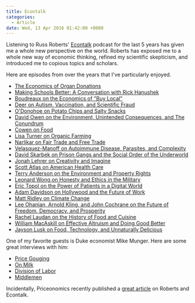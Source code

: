 ```yaml
---
title: Econtalk
categories:
  - Article
date: Wed, 13 Apr 2016 01:42:00 +0000
---
```

Listening to Russ Roberts' [Econtalk](http://www.econtalk.org/) podcast for
the last 5 years has given me a whole new perspective on the world. Roberts
has exposed me to a whole new way of economic thinking, refined my scientific
skepticism, and introduced me to copious topics and scholars.

Here are episodes from over the years that I've particularly enjoyed.

  * [The Economics of Organ Donations](http://www.econtalk.org/archives/2006/06/the_economics_o_4.html)
  * [Making Schools Better: A Conversation with Rick Hanushek](http://www.econtalk.org/archives/2006/07/hanushek_on_edu.html)
  * [Boudreaux on the Economics of "Buy Local"](http://www.econtalk.org/archives/2007/04/boudreaux_on_th.html)
  * [Deer on Autism, Vaccination, and Scientific Fraud](http://www.econtalk.org/archives/2011/01/deer_on_autism.html)
  * [O'Donohoe on Potato Chips and Salty Snacks](http://www.econtalk.org/archives/2011/08/odonohoe_on_pot.html)
  * [David Owen on the Environment, Unintended Consequences, and The Conundrum](http://www.econtalk.org/archives/2012/02/david_owen_on_t.html)
  * [Cowen on Food](http://www.econtalk.org/archives/2012/04/cowen_on_food.html)
  * [Lisa Turner on Organic Farming](http://www.econtalk.org/archives/2012/12/lisa_turner_on.html)
  * [Narlikar on Fair Trade and Free Trade](http://www.econtalk.org/archives/2013/07/narlikar_on_fai.html)
  * [Velasquez-Manoff on Autoimmune Disease, Parasites, and Complexity](http://www.econtalk.org/archives/2014/03/velasquez-manof.html)
  * [David Skarbek on Prison Gangs and the Social Order of the Underworld](http://www.econtalk.org/archives/2015/03/david_skarbek_o.html)
  * [Jonah Lehrer on Creativity and Imagine](http://www.econtalk.org/archives/2012/06/jonah_lehrer_on.html)
  * [Scott Atlas on American Health Care](http://www.econtalk.org/archives/2012/07/scott_atlas_on.html)
  * [Terry Anderson on the Environment and Property Rights](http://www.econtalk.org/archives/2014/08/terry_anderson.html)
  * [Leonard Wong on Honesty and Ethics in the Military](http://www.econtalk.org/archives/2015/04/leonard_wong_on.html)
  * [Eric Topol on the Power of Patients in a Digital World](http://www.econtalk.org/archives/2015/05/eric_topol_on_t.html)
  * [Adam Davidson on Hollywood and the Future of Work](http://www.econtalk.org/archives/2015/06/adam_davidson_o_1.html)
  * [Matt Ridley on Climate Change](http://www.econtalk.org/archives/2015/06/matt_ridley_on.html)
  * [Lee Ohanian, Arnold Kling, and John Cochrane on the Future of Freedom, Democracy, and Prosperity](http://www.econtalk.org/archives/2015/07/lee_ohanian_arn.html)
  * [Rachel Laudan on the History of Food and Cuisine](http://www.econtalk.org/archives/2015/08/rachel_laudan_o.html)
  * [William MacAskill on Effective Altruism and Doing Good Better](http://www.econtalk.org/archives/2015/09/william_macaski.html)
  * [Jayson Lusk on Food, Technology, and Unnaturally Delicious](http://www.econtalk.org/archives/2016/03/jayson_lusk_on.html)

One of my favorite guests is Duke economist Mike Munger. Here are some great
interviews with him:

  * [Price Gouging](http://www.econtalk.org/archives/2007/01/munger_on_price_1.html)
  * [On Milk](http://www.econtalk.org/archives/2013/09/munger_on_milk.html)
  * [Division of Labor](http://www.econtalk.org/archives/2007/04/mike_munger_on.html)
  * [Middlemen](http://www.econtalk.org/archives/2008/10/munger_on_middl.html)

Incidentally, Priceonomics recently published a [great article](http://priceonomics.com/russ-roberts-and-the-quest-to-make-economics/) on Roberts and Econtalk.
